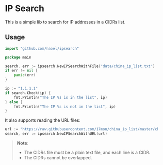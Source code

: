 # IP Search

This is a simple lib to search for IP addresses in a CIDRs list.

## Usage


```go
import "github.com/haoel/ipsearch"

package main

search, err := ipsearch.NewIPSearchWithFile("data/china_ip_list.txt")
if err != nil {
    panic(err)
}

ip := "1.1.1.1"
if search.Check(ip) {
    fmt.Println("The IP %s is in the list", ip)
} else {
    fmt.Println("The IP %s is not in the list", ip)
}
```

It also supports reading the URL files:

```go
url := "https://raw.githubusercontent.com/17mon/china_ip_list/master/china_ip_list.txt"
search, err := ipsearch.NewIPSearchWithURL(url)
```

> **Note:**
>
>  - The CIDRs file must be a plain text file, and each line is a CIDR.
>  - The CIDRs cannot be overlapped.